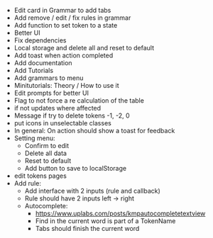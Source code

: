 * Edit card in Grammar to add tabs
* Add remove / edit / fix rules in grammar
* Add function to set token to a state
* Better UI
* Fix dependencies 
* Local storage and delete all and reset to default
* Add toast when action completed
* Add documentation
* Add Tutorials
* Add grammars to menu
* Minitutorials: Theory / How to use it
* Edit prompts for better UI
* Flag to not force a re calculation of the table
* if not updates where affected
* Message if try to delete tokens -1, -2, 0
* put icons in unselectable classes
* In general: On action should show a toast for feedback
* Setting menu:
    * Confirm to edit
    * Delete all data
    * Reset to default
    * Add button to save to localStorage
* edit tokens pages
* Add rule:
    * Add interface with 2 inputs (rule and callback)
    * Rule should have 2 inputs left -> right
    * Autocomplete:
        * https://www.uplabs.com/posts/kmpautocompletetextview
        * Find in the current word is part of a TokenName
        * Tabs should finish the current word


